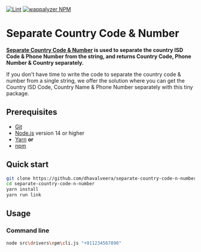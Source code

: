 [![Lint](https://img.shields.io/github/actions/workflow/status/dhavalveera/separate-country-code-n-number/lint.yml)](https://github.com/dhavalveera/separate-country-code-n-number/actions/workflows/lint.yml)
[![wappalyzer NPM](https://img.shields.io/badge/npm-Separate%20Country%20Code%20%26%20Number-brightgreen)](https://www.npmjs.com/package/@dhavalveera/separate-country-code-n-number)

# Separate Country Code & Number

<!--- replace the NPM URL to my Portfolio's URL -->

**[Separate Country Code & Number](https://www.npmjs.com/package/@dhavalveera/separate-country-code-n-number) is used to separate the country ISD Code & Phone Number from the string, and returns Country Code, Phone Number & Country separately.**

If you don't have time to write the code to separate the country code & number from a single string, we offer the solution where you can get the Country ISD Code, Country Name & Phone Number separately with this tiny package.

## Prerequisites

- [Git](https://git-scm.com)
- [Node.js](https://nodejs.org) version 14 or higher
- [Yarn](https://yarnpkg.com) **or**
- [npm](https://npmjs.com)

## Quick start

```sh
git clone https://github.com/dhavalveera/separate-country-code-n-number.git
cd separate-country-code-n-number
yarn install
yarn run link
```

## Usage

### Command line

```sh
node src\drivers\npm\cli.js "+911234567890"
```
